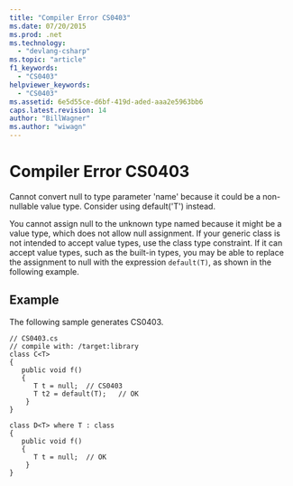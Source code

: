 ```yaml
---
title: "Compiler Error CS0403"
ms.date: 07/20/2015
ms.prod: .net
ms.technology: 
  - "devlang-csharp"
ms.topic: "article"
f1_keywords: 
  - "CS0403"
helpviewer_keywords: 
  - "CS0403"
ms.assetid: 6e5d55ce-d6bf-419d-aded-aaa2e5963bb6
caps.latest.revision: 14
author: "BillWagner"
ms.author: "wiwagn"
---
```

# Compiler Error CS0403
Cannot convert null to type parameter 'name' because it could be a non-nullable value type. Consider using default('T') instead.  
  
 You cannot assign null to the unknown type named because it might be a value type, which does not allow null assignment. If your generic class is not intended to accept value types, use the class type constraint. If it can accept value types, such as the built-in types, you may be able to replace the assignment to null with the expression `default(T)`, as shown in the following example.  
  
## Example  
 The following sample generates CS0403.  
  
```  
// CS0403.cs  
// compile with: /target:library  
class C<T>  
{  
   public void f()  
   {  
      T t = null;  // CS0403  
      T t2 = default(T);   // OK  
    }  
}  
  
class D<T> where T : class   
{  
   public void f()  
   {  
      T t = null;  // OK  
    }  
}  
```
